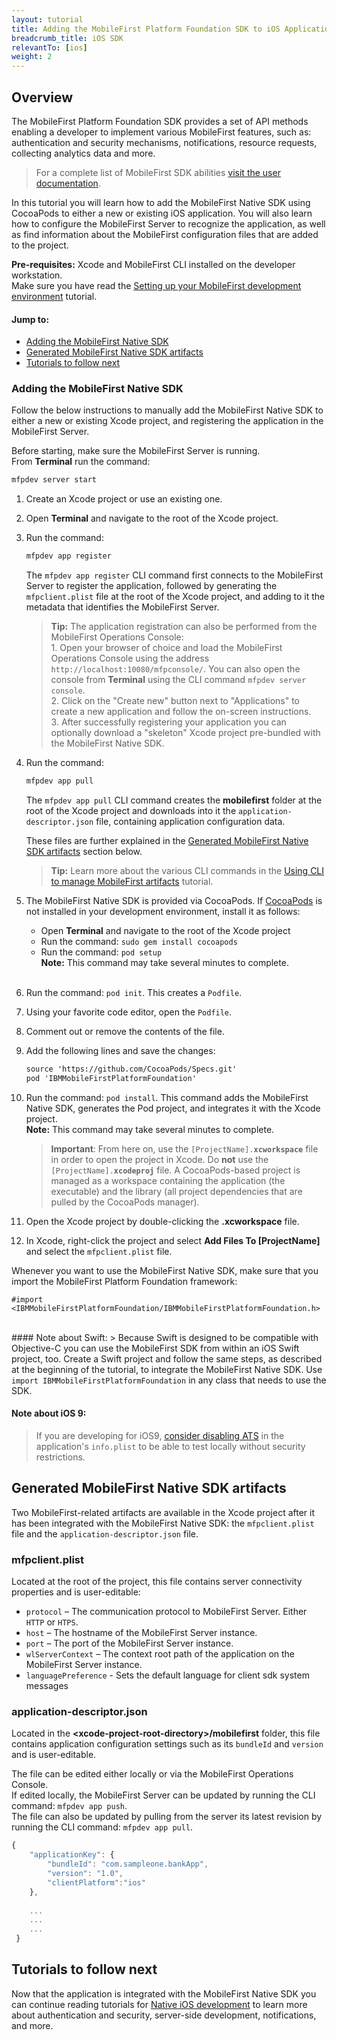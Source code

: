 ```yaml
---
layout: tutorial
title: Adding the MobileFirst Platform Foundation SDK to iOS Applications
breadcrumb_title: iOS SDK
relevantTo: [ios]
weight: 2
---
```

## Overview
The MobileFirst Platform Foundation SDK provides a set of API methods enabling a developer to implement various MobileFirst features, such as: authentication and security mechanisms, notifications, resource requests, collecting analytics data and more.

> For a complete list of MobileFirst SDK abilities [visit the user documentation](http://www-01.ibm.com/support/knowledgecenter/SSHS8R_8.0.0/wl_welcome.html).

In this tutorial you will learn how to add the MobileFirst Native SDK using CocoaPods to either a new or existing iOS application. You will also learn how to configure the MobileFirst Server to recognize the application, as well as find information about the MobileFirst configuration files that are added to the project.

**Pre-requisites:** Xcode and MobileFirst CLI installed on the developer workstation.  
Make sure you have read the [Setting up your MobileFirst development environment](../../setting-up-the-mobilefirst-development-environment) tutorial.

#### Jump to:

- [Adding the MobileFirst Native SDK](#adding-the-mobilefirst-native-sdk)
- [Generated MobileFirst Native SDK artifacts](#generated-mobilefirst-native-sdk-artifacts)
- [Tutorials to follow next](#tutorials-to-follow-next)

### Adding the MobileFirst Native SDK
Follow the below instructions to manually add the MobileFirst Native SDK to either a new or existing Xcode project, and registering the application in the MobileFirst Server.

Before starting, make sure the MobileFirst Server is running.  
From **Terminal** run the command:

```bash
mfpdev server start
```

1. Create an Xcode project or use an existing one.  

2. Open **Terminal** and navigate to the root of the Xcode project.  

3. Run the command: 
 
    ```bash
    mfpdev app register
    ```
    
    The <code>mfpdev app register</code> CLI command first connects to the MobileFirst Server to register the application, followed by generating the <code>mfpclient.plist</code> file at the root of the Xcode project, and adding to it the metadata that identifies the MobileFirst Server.
        
    > <b>Tip:</b> The application registration can also be performed from the MobileFirst Operations Console:    
        1. Open your browser of choice and load the MobileFirst Operations Console using the address <code>http://localhost:10080/mfpconsole/</code>. You can also open the console from **Terminal** using the CLI command <code>mfpdev server console</code>.  
        2. Click on the "Create new" button next to "Applications" to create a new application and follow the on-screen instructions.  
        3. After successfully registering your application you can optionally download a "skeleton" Xcode project pre-bundled with the MobileFirst Native SDK.

4. Run the command: 
 
    ```bash
    mfpdev app pull
    ```
    The <code>mfpdev app pull</code> CLI command creates the **mobilefirst** folder at the root of the Xcode project and downloads into it the <code>application-descriptor.json</code> file, containing application configuration data.
    
    These files are further explained in the [Generated MobileFirst Native SDK artifacts](#generated-mobilefirst-native-sdk-artifacts) section below.
    
    > <b>Tip:</b> Learn more about the various CLI commands in the [Using CLI to manage MobileFirst artifacts](../../client-side-development/using-cli-to-manage-mobilefirst-artifacts/) tutorial.
        
5. The MobileFirst Native SDK is provided via CocoaPods. If [CocoaPods](http://guides.cocoapods.org) is not installed in your development environment, install it as follows:    
    - Open **Terminal** and navigate to the root of the Xcode project
    - Run the command: <code>sudo gem install cocoapods</code>
    - Run the command: <code>pod setup</code>  
    **Note:** This command may take several minutes to complete.<br><br>
    
6. Run the command: <code>pod init</code>. This creates a <code>Podfile</code>.
7. Using your favorite code editor, open the <code>Podfile</code>.
8. Comment out or remove the contents of the file.
9. Add the following lines and save the changes:

    ```xml
    source 'https://github.com/CocoaPods/Specs.git'
    pod 'IBMMobileFirstPlatformFoundation'
    ```
10. Run the command: <code>pod install</code>. This command adds the MobileFirst Native SDK, generates the Pod project, and integrates it with the Xcode project.  
    **Note:** This command may take several minutes to complete.
    
    > <b>Important</b>: From here on, use the <code>[ProjectName].<b>xcworkspace</b></code> file in order to open the project in Xcode. Do <b>not</b> use the <code>[ProjectName].<b>xcodeproj</b></code> file. A CocoaPods-based project is managed as a workspace containing the application (the executable) and the library (all project dependencies that are pulled by the CocoaPods manager).
11. Open the Xcode project by double-clicking the <b>.xcworkspace</b> file.
12. In Xcode, right-click the project and select <b>Add Files To [ProjectName]</b> and select the <code>mfpclient.plist</code> file.

Whenever you want to use the MobileFirst Native SDK, make sure that you import the MobileFirst Platform Foundation framework:

```objc
#import <IBMMobileFirstPlatformFoundation/IBMMobileFirstPlatformFoundation.h> 
```

<br>
#### Note about Swift:
> Because Swift is designed to be compatible with Objective-C you can use the MobileFirst SDK from within an iOS Swift project, too. Create a Swift project and follow the same steps, as described at the beginning of the tutorial, to integrate the MobileFirst Native SDK. Use <code>import IBMMobileFirstPlatformFoundation</code> in any class that needs to use the SDK.

#### Note about iOS 9:
> If you are developing for iOS9, [consider disabling ATS](http://iosdevtips.co/post/121756573323/ios-9-xcode-7-http-connect-server-error) in the application's <code>info.plist</code> to be able to test locally without security restrictions.

## Generated MobileFirst Native SDK artifacts
Two MobileFirst-related artifacts are available in the Xcode project after it has been integrated with the MobileFirst Native SDK: the <code>mfpclient.plist</code> file and the <code>application-descriptor.json</code> file.

### mfpclient.plist 
Located at the root of the project, this file contains server connectivity properties and is user-editable:

- <code>protocol</code> – The communication protocol to MobileFirst Server. Either <code>HTTP</code> or <code>HTPS</code>.
- <code>host</code> – The hostname of the MobileFirst Server instance.
- <code>port</code> – The port of the MobileFirst Server instance.
- <code>wlServerContext</code> – The context root path of the application on the MobileFirst Server instance.
- <code>languagePreference</code> - Sets the default language for client sdk system messages

### application-descriptor.json
Located in the **&lt;xcode-project-root-directory&gt;/mobilefirst** folder, this file contains application configuration settings such as its <code>bundleId</code> and <code>version</code> and is user-editable.

The file can be edited either locally or via the MobileFirst Operations Console.  
If edited locally, the MobileFirst Server can be updated by running the CLI command: <code>mfpdev app push</code>.  
The file can also be updated by pulling from the server its latest revision by running the CLI command: <code>mfpdev app pull</code>.

```javascript
{
    "applicationKey": {
        "bundleId": "com.sampleone.bankApp",
        "version": "1.0",
        "clientPlatform":"ios"
    },
  
    ...
    ...
    ...
 }
 ```

## Tutorials to follow next
Now that the application is integrated with the MobileFirst Native SDK you can continue reading tutorials for [Native iOS development](../../ios-tutorials/) to learn more about authentication and security, server-side development, notifications, and more.